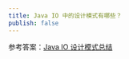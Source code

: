 ```yaml
---
title: Java IO 中的设计模式有哪些？
publish: false
---
```




参考答案：[Java IO 设计模式总结](../io/io-design-patterns.md)
